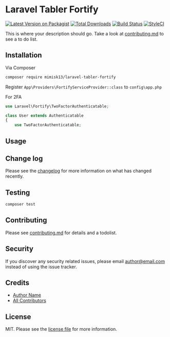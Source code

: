 # Laravel Tabler Fortify

[![Latest Version on Packagist][ico-version]][link-packagist]
[![Total Downloads][ico-downloads]][link-downloads]
[![Build Status][ico-travis]][link-travis]
[![StyleCI][ico-styleci]][link-styleci]

This is where your description should go. Take a look at [contributing.md](contributing.md) to see a to do list.

## Installation

Via Composer

```bash
composer require mimisk13/laravel-tabler-fortify
```

Register `App\Providers\FortifyServiceProvider::class` to `config\app.php`

For 2FA

```php 
use Laravel\Fortify\TwoFactorAuthenticatable;

class User extends Authenticatable
{
    use TwoFactorAuthenticatable;

```

## Usage

## Change log

Please see the [changelog](changelog.md) for more information on what has changed recently.

## Testing

```bash
composer test
```

## Contributing

Please see [contributing.md](contributing.md) for details and a todolist.

## Security

If you discover any security related issues, please email author@email.com instead of using the issue tracker.

## Credits

- [Author Name][link-author]
- [All Contributors][link-contributors]

## License

MIT. Please see the [license file](license.md) for more information.

[ico-version]: https://img.shields.io/packagist/v/mimisk13/laravel-tabler-fortify.svg?style=flat-square
[ico-downloads]: https://img.shields.io/packagist/dt/mimisk13/laravel-tabler-fortify.svg?style=flat-square
[ico-travis]: https://img.shields.io/travis/mimisk13/laravel-tabler-fortify/master.svg?style=flat-square
[ico-styleci]: https://styleci.io/repos/12345678/shield

[link-packagist]: https://packagist.org/packages/mimisk13/laravel-tabler-fortify
[link-downloads]: https://packagist.org/packages/mimisk13/laravel-tabler-fortify
[link-travis]: https://travis-ci.org/mimisk13/laravel-tabler-fortify
[link-styleci]: https://styleci.io/repos/12345678
[link-author]: https://github.com/mimisk13
[link-contributors]: ../../contributors
